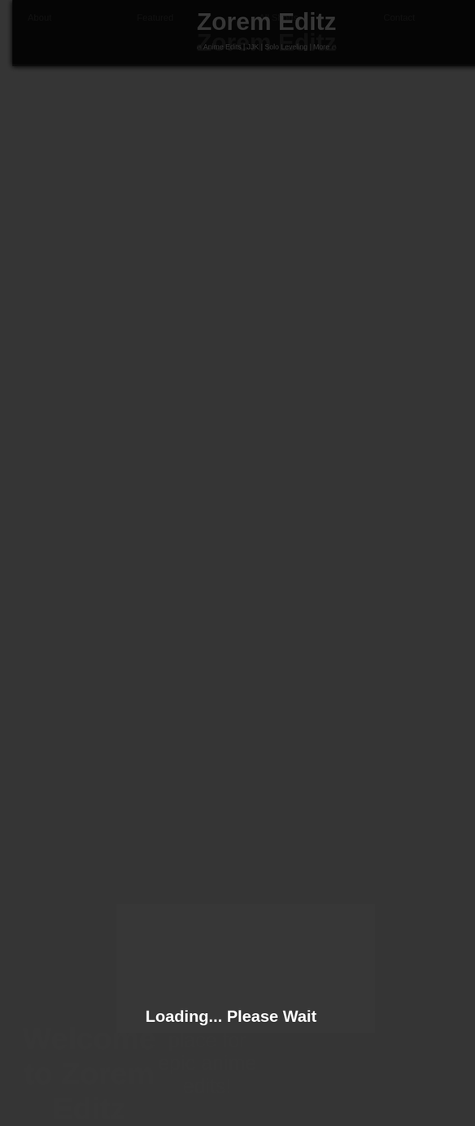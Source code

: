 <!DOCTYPE html>
<html lang="en">
<head>
  <meta charset="UTF-8" />
  <meta name="viewport" content="width=device-width, initial-scale=1.0" />
  <title>Zorem Editz</title>
  
  <!-- Google Font -->
  <link href="https://fonts.googleapis.com/css2?family=Poppins:wght@300;400;600&display=swap" rel="stylesheet">

  <style>
    * {
      scroll-behavior: smooth;
      margin: 0;
      padding: 0;
    }

    body {
      font-family: 'Poppins', sans-serif;
      background-image: url('https://4kwallpapers.com/images/walls/thumbs_3t/15351.jpg'); /* New Anime Wallpaper */
      background-size: cover;
      background-attachment: fixed;
      background-position: center;
      color: white;
      overflow-x: hidden;
      margin: 0;
    }

    /* Loading Screen */
    #loading {
      position: fixed;
      top: 0;
      left: 0;
      right: 0;
      bottom: 0;
      background-color: rgba(0, 0, 0, 0.8);
      z-index: 9999;
      display: flex;
      justify-content: center;
      align-items: center;
      flex-direction: column;
      color: white;
      font-size: 2rem;
      font-weight: 600;
      opacity: 1;
      animation: fadeOut 2s ease-out 1s forwards;
    }

    @keyframes fadeOut {
      from {
        opacity: 1;
      }
      to {
        opacity: 0;
        display: none;
      }
    }

    /* Navbar */
    header {
      position: fixed;
      top: 0;
      width: 100%;
      background: rgba(0, 0, 0, 0.7);
      padding: 15px 20px;
      z-index: 1000;
      box-shadow: 0 2px 10px rgba(0, 0, 0, 0.7);
    }

    header nav {
      display: flex;
      justify-content: space-between;
      align-items: center;
    }

    header nav a {
      color: white;
      text-decoration: none;
      padding: 10px;
      font-size: 18px;
    }

    header nav a:hover {
      background-color: #ff4c98;
      border-radius: 5px;
    }

    header h1 {
      margin: 0;
      font-size: 3rem;
      z-index: 2;
      position: relative;
      text-align: center;
    }

    .three-dot-menu {
      display: none;
      flex-direction: column;
      position: absolute;
      top: 50px;
      right: 20px;
      background: rgba(0, 0, 0, 0.8);
      border-radius: 5px;
      padding: 10px;
      box-shadow: 0 5px 15px rgba(0, 0, 0, 0.6);
    }

    .three-dot-menu a {
      color: white;
      padding: 10px;
      font-size: 16px;
      text-decoration: none;
      border-radius: 5px;
      margin: 5px 0;
    }

    .three-dot-menu a:hover {
      background-color: #ff4c98;
    }

    .dot {
      width: 20px;
      height: 20px;
      border-radius: 50%;
      background-color: white;
      cursor: pointer;
      margin: 5px;
    }

    .parallax {
      background: url('https://wallpapercave.com/wp/wp1912061.jpg') no-repeat center center fixed;
      background-size: cover;
      height: 100vh;
      display: flex;
      justify-content: center;
      align-items: center;
      text-align: center;
      color: white;
      font-size: 2.5rem;
      padding: 20px;
    }

    .section {
      padding: 30px 20px;
      max-width: 1200px;
      margin: auto;
      background: rgba(0, 0, 0, 0.7);
      margin-bottom: 20px;
      border-radius: 10px;
    }

    .section h2 {
      color: #ff4c98;
      font-size: 2rem;
      margin-bottom: 20px;
    }

    .about p {
      font-size: 1.2rem;
      line-height: 1.8;
    }

    .video-grid {
      display: grid;
      grid-template-columns: repeat(auto-fit, minmax(300px, 1fr));
      gap: 20px;
    }

    iframe {
      width: 100%;
      height: 500px;
      border-radius: 10px;
    }

    .footer {
      background-color: rgba(0, 0, 0, 0.8);
      color: #aaa;
      text-align: center;
      padding: 20px;
      margin-top: 40px;
    }

    a {
      color: #ff4c98;
      text-decoration: none;
    }

    a:hover {
      text-decoration: underline;
    }

    /* Scroll to Top */
    #scrollTopBtn {
      position: fixed;
      bottom: 30px;
      right: 30px;
      background: #ff4c98;
      color: white;
      padding: 10px 15px;
      border: none;
      border-radius: 50%;
      cursor: pointer;
      font-size: 18px;
      box-shadow: 0 0 10px #000;
      display: none;
    }

    #scrollTopBtn:hover {
      background: #ff79b0;
    }

  </style>
</head>
<body>

  <!-- Loading Screen -->
  <div id="loading">
    <p>Loading... Please Wait</p>
    <div class="spinner"></div>
  </div>

  <audio autoplay loop hidden>
    <source src="https://files.catbox.moe/8mlghm.mp3" type="audio/mpeg">
    Your browser does not support the audio element.
  </audio>

  <!-- Navbar -->
  <header>
    <nav>
      <a href="#about">About</a>
      <a href="#featured">Featured</a>
      <a href="#videos">All Shorts</a>
      <a href="#contact">Contact</a>
      <div class="dot" onclick="toggleMenu()"></div>
      <div class="three-dot-menu" id="dotMenu">
        <a href="#about">About</a>
        <a href="#featured">Featured</a>
        <a href="#videos">All Shorts</a>
        <a href="#contact">Contact</a>
      </div>
    </nav>
    <h1>Zorem Editz</h1>
  </header>

  <!-- Parallax Section -->
  <div class="parallax">
    <h2>Welcome to Zorem Editz</h2>
    <p>Your go-to place for epic anime edits!</p>
  </div>

  <!-- About Section -->
  <section id="about" class="section about">
    <h2>👋 About Me</h2>
    <p>Yo! I'm Zorem Editz – a passionate content creator who loves anime and brings epic moments to life through edits. I post fire YouTube Shorts on anime like Jujutsu Kaisen, Solo Leveling, Naruto, and more! Whether you're here to vibe or get hyped, welcome to my world. 🎬</p>
  </section>

  <!-- Featured Section -->
  <section id="featured" class="section featured">
    <h2>🌟 Featured Edit of the Week</h2>
    <iframe src="https://www.youtube.com/embed/IwmIkEqs0PQ" title="Featured Edit" allowfullscreen></iframe>
  </section>

  <!-- Solo Leveling Section -->
  <section class="section solo-top">
    <h2>🖤 Solo Leveling Specials</h2>
    <div class="video-grid">
      <iframe src="https://www.youtube.com/embed/6yTLr8svbWY" allowfullscreen></iframe>
      <iframe src="https://www.youtube.com/embed/BPWy1hlL_VQ" allowfullscreen></iframe>
    </div>
  </section>

  <!-- All Shorts Section -->
  <section id="videos" class="section videos">
    <h2>🎥 All Shorts</h2>
    <div class="video-grid">
      <iframe src="https://www.youtube.com/embed/zrDeEYCEdtE" allowfullscreen></iframe>
      <iframe src="https://www.youtube.com/embed/yODg7agTcCM" allowfullscreen></iframe>
      <iframe src="https://www.youtube.com/embed/tLoCvvrlLEY" allowfullscreen></iframe>
      <iframe src="https://www.youtube.com/embed/cH4AljUsn_E" allowfullscreen></iframe>
      <iframe src="https://www.youtube.com/embed/6yTLr8svbWY" allowfullscreen></iframe>
      <iframe src="https://www.youtube.com/embed/BPWy1hlL_VQ" allowfullscreen></iframe>
      <iframe src="https://www.youtube.com/embed/F6dkzIj6Aq4" allowfullscreen></iframe>
      <iframe src="https://www.youtube.com/embed/QAoZ6YEMCxo" allowfullscreen></iframe>
      <iframe src="https://www.youtube.com/embed/7PyY6LsdNdk" allowfullscreen></iframe>
      <iframe src="https://www.youtube.com/embed/T2KcxkACh7g" allowfullscreen></iframe>
      <iframe src="https://www.youtube.com/embed/6ck9xQPF878" allowfullscreen></iframe>
      <iframe src="https://www.youtube.com/embed/0KV9jrKICpQ" allowfullscreen></iframe>
      <iframe src="https://www.youtube.com/embed/kp8VxT8rLVc" allowfullscreen></iframe>
    </div>
  </section>

  <!-- Contact Section -->
  <section id="contact" class="section contact">
    <h2>📲 Connect With Me</h2>
    <p>
      🔗 <a href="https://www.youtube.com/@Zorem_Editz/shorts" target="_blank">YouTube</a><br>
      📧 Email: <a href="mailto:bipinchaulagain28@gmail.com">bipinchaulagain28@gmail.com</a><br>
      📸 Instagram: <a href="https://www.instagram.com/Zorem_Editz" target="_blank">@Zorem_Editz</a><br>
    </p>
  </section>

  <!-- Scroll to Top Button -->
  <button id="scrollTopBtn" onclick="scrollToTop()">↑</button>

  <script>
    function toggleMenu() {
      var menu = document.getElementById('dotMenu');
      menu.style.display = menu.style.display === 'flex' ? 'none' : 'flex';
    }

    window.onscroll = function() {
      var scrollBtn = document.getElementById("scrollTopBtn");
      if (document.body.scrollTop > 100 || document.documentElement.scrollTop > 100) {
        scrollBtn.style.display = "block";
      } else {
        scrollBtn.style.display = "none";
      }
    };

    function scrollToTop() {
      window.scrollTo({top: 0, behavior: 'smooth'});
    }

    // Hide loading screen after page load
    window.onload = function() {
      setTimeout(function() {
        document.getElementById("loading").style.display = "none";
      }, 3000); // Hide after 3 seconds
    };
  </script>

</body>
</html>

      background-size: cover;
      background-attachment: fixed;
      background-position: center;
      color: white;
      overflow-x: hidden;
    }

    header {
      background: rgba(0, 0, 0, 0.7);
      padding: 20px;
      text-align: center;
      position: relative;
    }

    header::after {
      content: '';
      background: url('https://i.ibb.co/gPgPrf9/jinwoo-silhouette.png') no-repeat center;
      background-size: contain;
      opacity: 0.2;
      position: absolute;
      top: 0;
      left: 50%;
      transform: translateX(-50%);
      width: 400px;
      height: 100%;
      pointer-events: none;
    }

    header h1 {
      margin: 0;
      font-size: 2.5rem;
      z-index: 2;
      position: relative;
    }

    .section {
      padding: 30px 20px;
      max-width: 1200px;
      margin: auto;
      background: rgba(0, 0, 0, 0.7);
      margin-bottom: 20px;
      border-radius: 10px;
    }

    .section h2 {
      color: #ff4c98;
      font-size: 2rem;
      margin-bottom: 20px;
    }

    .about p {
      font-size: 1.2rem;
      line-height: 1.8;
    }

    .video-grid {
      display: grid;
      grid-template-columns: repeat(auto-fit, minmax(300px, 1fr));
      gap: 20px;
    }

    iframe {
      width: 100%;
      height: 500px;
      border-radius: 10px;
    }

    .footer {
      background-color: rgba(0, 0, 0, 0.8);
      color: #aaa;
      text-align: center;
      padding: 20px;
      margin-top: 40px;
    }

    .footer img {
      width: 80px;
      margin-top: 10px;
    }

    .quote {
      font-style: italic;
      margin: 20px 0;
      font-size: 1.1rem;
      color: #ccc;
      text-align: center;
    }

    .animated-text {
      font-size: 2rem;
      text-align: center;
      color: #ff4c98;
      animation: pulse 2s infinite;
    }

    @keyframes pulse {
      0% { transform: scale(1); }
      50% { transform: scale(1.1); }
      100% { transform: scale(1); }
    }

    #scrollTopBtn {
      position: fixed;
      bottom: 30px;
      right: 30px;
      background: #ff4c98;
      color: white;
      padding: 10px 15px;
      border: none;
      border-radius: 50%;
      cursor: pointer;
      font-size: 18px;
      box-shadow: 0 0 10px #000;
      display: none;
    }

    #scrollTopBtn:hover {
      background: #ff79b0;
    }

    #loader {
      position: fixed;
      top: 0;
      left: 0;
      width: 100vw;
      height: 100vh;
      background: black;
      z-index: 9999;
      display: flex;
      justify-content: center;
      align-items: center;
    }

    .loader-text {
      color: #ff4c98;
      font-size: 2rem;
      animation: fadeIn 1.5s infinite alternate;
    }

    @keyframes fadeIn {
      from { opacity: 0.3; }
      to { opacity: 1; }
    }
  </style>
</head>
<body>
  <div id="loader"><div class="loader-text">Loading Zorem Editz...</div></div>

  <audio autoplay loop hidden>
    <source src="https://files.catbox.moe/8mlghm.mp3" type="audio/mpeg">
    Your browser does not support the audio element.
  </audio>

  <header>
    <h1>Zorem Editz</h1>
    <p class="animated-text">🔥 Anime Edits | JJK | Solo Leveling | More 🔥</p>
  </header>

  <section class="section about">
    <h2>👋 About Me</h2>
    <p>Yo! I'm Zorem Editz – a passionate content creator who loves anime and brings epic moments to life through edits. I post fire YouTube Shorts on anime like Jujutsu Kaisen, Solo Leveling, Naruto, and more! Whether you're here to vibe or get hyped, welcome to my world. 🎬</p>
  </section>

  <section class="section featured">
    <h2>🌟 Featured Edit of the Week</h2>
    <iframe src="https://www.youtube.com/embed/IwmIkEqs0PQ" title="Featured Edit" allowfullscreen></iframe>
  </section>

  <section class="section solo-top">
    <h2>🖤 Solo Leveling Specials</h2>
    <div class="video-grid">
      <iframe src="https://www.youtube.com/embed/6yTLr8svbWY" allowfullscreen></iframe>
      <iframe src="https://www.youtube.com/embed/BPWy1hlL_VQ" allowfullscreen></iframe>
    </div>
  </section>

  <section class="section videos">
    <h2>🎥 All Shorts</h2>
    <div class="video-grid">
      <iframe src="https://www.youtube.com/embed/zrDeEYCEdtE" allowfullscreen></iframe>
      <iframe src="https://www.youtube.com/embed/yODg7agTcCM" allowfullscreen></iframe>
      <iframe src="https://www.youtube.com/embed/tLoCvvrlLEY" allowfullscreen></iframe>
      <iframe src="https://www.youtube.com/embed/cH4AljUsn_E" allowfullscreen></iframe>
      <iframe src="https://www.youtube.com/embed/6yTLr8svbWY" allowfullscreen></iframe>
      <iframe src="https://www.youtube.com/embed/BPWy1hlL_VQ" allowfullscreen></iframe>
      <iframe src="https://www.youtube.com/embed/F6dkzIj6Aq4" allowfullscreen></iframe>
      <iframe src="https://www.youtube.com/embed/QAoZ6YEMCxo" allowfullscreen></iframe>
      <iframe src="https://www.youtube.com/embed/7PyY6LsdNdk" allowfullscreen></iframe>
      <iframe src="https://www.youtube.com/embed/T2KcxkACh7g" allowfullscreen></iframe>
      <iframe src="https://www.youtube.com/embed/6ck9xQPF878" allowfullscreen></iframe>
      <iframe src="https://www.youtube.com/embed/0KV9jrKICpQ" allowfullscreen></iframe>
      <iframe src="https://www.youtube.com/embed/kp8VxT8rLVc" allowfullscreen></iframe>
    </div>
  </section>

  <section class="section quotes">
    <h2>📜 Character Quotes</h2>
    <div class="quote">"Those who stand at the top determine what's wrong and what's right." – Gojo Satoru</div>
    <div class="quote">"Arise." – Sung Jin-Woo</div>
    <div class="quote">"Power comes in response to a need, not a desire." – Goku</div>
  </section>

  <section class="section contact">
    <h2>📲 Connect With Me</h2>
    <p>
      🔗 <a href="https://www.youtube.com/@Zorem_Editz/shorts" target="_blank">YouTube</a><br>
      📧 Email: <a href="mailto:zorem.editz@gmail.com">zorem.editz@gmail.com</a>
    </p>
  </section>

  <div class="footer">
    <p>© 2025 Zorem Editz. All rights reserved.</p>
    <p><img src="https://upload.wikimedia.org/wikipedia/commons/b/b8/YouTube_Logo_2017.svg" alt="YouTube Logo"><br>Subscribe! To reach 1k Army 💪</p>
  </div>

  <button id="scrollTopBtn" onclick="window.scrollTo({top: 0, behavior: 'smooth'});">⬆️</button>

  <script>
    const scrollBtn = document.getElementById('scrollTopBtn');
    window.onscroll = function () {
      scrollBtn.style.display = (window.scrollY > 400) ? 'block' : 'none';
    };

    window.addEventListener('load', () => {
      document.getElementById('loader').style.display = 'none';
    });
  </script>
</body>
</html>
